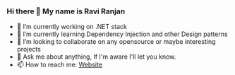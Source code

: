 ### Hi there 👋 My name is Ravi Ranjan

- 🔭 I’m currently working on .NET stack
- 🌱 I’m currently learning Dependency Injection and other Design patterns
- 👯 I’m looking to collaborate on any opensource or maybe interesting projects 
- 💬 Ask me about anything, If I'm aware I'll let you know.
- 📫 How to reach me: [Website](https://raviranjanjha.com)
